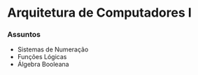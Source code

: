 # Arquitetura de Computadores I
### Assuntos
- Sistemas de Numeração
- Funções Lógicas
- Álgebra Booleana